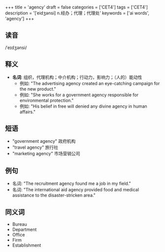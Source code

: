 +++
title = 'agency'
draft = false
categories = ['CET4']
tags = ['CET4']
description = '[ˈeidʒənsi] n.经办；代理；代理处'
keywords = ['ai words', 'agency']
+++

## 读音
/ˈeɪdʒənsi/

## 释义
- **名词**: 组织，代理机构；中介机构；行动力，影响力；（人的）能动性
    - 例如: "The advertising agency created an eye-catching campaign for the new product."
    - 例如: "She works for a government agency responsible for environmental protection."
    - 例如: "His belief in free will denied any divine agency in human affairs."

## 短语
- "government agency" 政府机构
- "travel agency" 旅行社
- "marketing agency" 市场营销公司

## 例句
- 名词: "The recruitment agency found me a job in my field."
- 名词: "The international aid agency provided food and medical assistance to the disaster-stricken area."

## 同义词
- Bureau
- Department
- Office
- Firm
- Establishment
